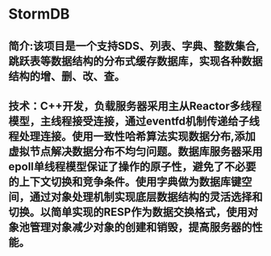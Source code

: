 # StormDB
## 简介:该项目是一个支持SDS、列表、字典、整数集合,跳跃表等数据结构的分布式缓存数据库，实现各种数据结构的增、删、改、查。
## 技术：C++开发，负载服务器采用主从Reactor多线程模型，主线程接受连接，通过eventfd机制传递给子线程处理连接。使用一致性哈希算法实现数据分布,添加虚拟节点解决数据分布不均匀问题。数据库服务器采用epoll单线程模型保证了操作的原子性，避免了不必要的上下文切换和竞争条件。使用字典做为数据库键空间，通过对象处理机制实现底层数据结构的灵活选择和切换。以简单实现的RESP作为数据交换格式，使用对象池管理对象减少对象的创建和销毁，提高服务器的性能。
